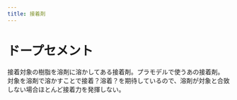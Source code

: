 ```yaml
---
title: 接着剤
---
```



ドープセメント
================================================================================
接着対象の樹脂を溶剤に溶かしてある接着剤。プラモデルで使うあの接着剤。
対象を溶剤で溶かすことで接着？溶着？を期待しているので、溶剤が対象と合致しない場合ほとんど接着力を発揮しない。



